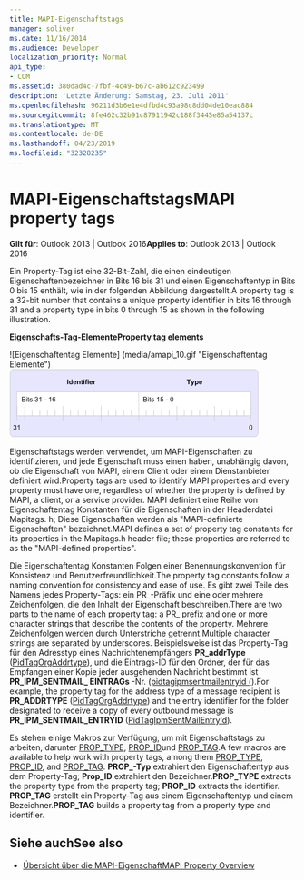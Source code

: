 ```yaml
---
title: MAPI-Eigenschaftstags
manager: soliver
ms.date: 11/16/2014
ms.audience: Developer
localization_priority: Normal
api_type:
- COM
ms.assetid: 380dad4c-7fbf-4c49-b67c-ab612c923499
description: 'Letzte Änderung: Samstag, 23. Juli 2011'
ms.openlocfilehash: 96211d3b6e1e4dfbd4c93a98c8dd04de10eac884
ms.sourcegitcommit: 8fe462c32b91c87911942c188f3445e85a54137c
ms.translationtype: MT
ms.contentlocale: de-DE
ms.lasthandoff: 04/23/2019
ms.locfileid: "32328235"
---
```

# <a name="mapi-property-tags"></a><span data-ttu-id="d36cd-103">MAPI-Eigenschaftstags</span><span class="sxs-lookup"><span data-stu-id="d36cd-103">MAPI property tags</span></span>
  
<span data-ttu-id="d36cd-104">**Gilt für**: Outlook 2013 | Outlook 2016</span><span class="sxs-lookup"><span data-stu-id="d36cd-104">**Applies to**: Outlook 2013 | Outlook 2016</span></span> 
  
<span data-ttu-id="d36cd-105">Ein Property-Tag ist eine 32-Bit-Zahl, die einen eindeutigen Eigenschaftenbezeichner in Bits 16 bis 31 und einen Eigenschaftentyp in Bits 0 bis 15 enthält, wie in der folgenden Abbildung dargestellt.</span><span class="sxs-lookup"><span data-stu-id="d36cd-105">A property tag is a 32-bit number that contains a unique property identifier in bits 16 through 31 and a property type in bits 0 through 15 as shown in the following illustration.</span></span> 
  
<span data-ttu-id="d36cd-106">**Eigenschafts-Tag-Elemente**</span><span class="sxs-lookup"><span data-stu-id="d36cd-106">**Property tag elements**</span></span>
  
<span data-ttu-id="d36cd-107">![Eigenschaftentag Elemente] (media/amapi_10.gif "Eigenschaftentag Elemente")</span><span class="sxs-lookup"><span data-stu-id="d36cd-107">![Property tag elements](media/amapi_10.gif "Property tag elements")</span></span>
  
<span data-ttu-id="d36cd-108">Eigenschaftstags werden verwendet, um MAPI-Eigenschaften zu identifizieren, und jede Eigenschaft muss einen haben, unabhängig davon, ob die Eigenschaft von MAPI, einem Client oder einem Dienstanbieter definiert wird.</span><span class="sxs-lookup"><span data-stu-id="d36cd-108">Property tags are used to identify MAPI properties and every property must have one, regardless of whether the property is defined by MAPI, a client, or a service provider.</span></span> <span data-ttu-id="d36cd-109">MAPI definiert eine Reihe von Eigenschaftentag Konstanten für die Eigenschaften in der Headerdatei Mapitags. h; Diese Eigenschaften werden als "MAPI-definierte Eigenschaften" bezeichnet.</span><span class="sxs-lookup"><span data-stu-id="d36cd-109">MAPI defines a set of property tag constants for its properties in the Mapitags.h header file; these properties are referred to as the "MAPI-defined properties".</span></span> 
  
<span data-ttu-id="d36cd-110">Die Eigenschaftentag Konstanten Folgen einer Benennungskonvention für Konsistenz und Benutzerfreundlichkeit.</span><span class="sxs-lookup"><span data-stu-id="d36cd-110">The property tag constants follow a naming convention for consistency and ease of use.</span></span> <span data-ttu-id="d36cd-111">Es gibt zwei Teile des Namens jedes Property-Tags: ein PR_-Präfix und eine oder mehrere Zeichenfolgen, die den Inhalt der Eigenschaft beschreiben.</span><span class="sxs-lookup"><span data-stu-id="d36cd-111">There are two parts to the name of each property tag: a PR_ prefix and one or more character strings that describe the contents of the property.</span></span> <span data-ttu-id="d36cd-112">Mehrere Zeichenfolgen werden durch Unterstriche getrennt.</span><span class="sxs-lookup"><span data-stu-id="d36cd-112">Multiple character strings are separated by underscores.</span></span> <span data-ttu-id="d36cd-113">Beispielsweise ist das Property-Tag für den Adresstyp eines Nachrichtenempfängers **PR\_addrType** ([PidTagOrgAddrtype](https://msdn.microsoft.com/library/d40b5707-e4d5-4746-88d4-8616a3789789%28Office.15%29.aspx)), und die Eintrags-ID für den Ordner, der für das Empfangen einer Kopie jeder ausgehenden Nachricht bestimmt ist **PR_IPM_SENTMAIL_ EINTRAGs** -Nr. ([pidtagipmsentmailentryid (](pidtagipmsentmailentryid-canonical-property.md)).</span><span class="sxs-lookup"><span data-stu-id="d36cd-113">For example, the property tag for the address type of a message recipient is **PR\_ADDRTYPE** ([PidTagOrgAddrtype](https://msdn.microsoft.com/library/d40b5707-e4d5-4746-88d4-8616a3789789%28Office.15%29.aspx)) and the entry identifier for the folder designated to receive a copy of every outbound message is **PR_IPM_SENTMAIL_ENTRYID** ([PidTagIpmSentMailEntryId](pidtagipmsentmailentryid-canonical-property.md)).</span></span>
  
<span data-ttu-id="d36cd-114">Es stehen einige Makros zur Verfügung, um mit Eigenschaftstags zu arbeiten, darunter [PROP_TYPE](prop_type.md), [PROP_ID](prop_id.md)und [PROP_TAG](prop_tag.md).</span><span class="sxs-lookup"><span data-stu-id="d36cd-114">A few macros are available to help work with property tags, among them [PROP_TYPE](prop_type.md), [PROP_ID](prop_id.md), and [PROP_TAG](prop_tag.md).</span></span> <span data-ttu-id="d36cd-115">**PROP\_-Typ** extrahiert den Eigenschaftentyp aus dem Property-Tag; **Prop\_ID** extrahiert den Bezeichner.</span><span class="sxs-lookup"><span data-stu-id="d36cd-115">**PROP\_TYPE** extracts the property type from the property tag; **PROP\_ID** extracts the identifier.</span></span> <span data-ttu-id="d36cd-116">**PROP_TAG** erstellt ein Property-Tag aus einem Eigenschaftentyp und einem Bezeichner.</span><span class="sxs-lookup"><span data-stu-id="d36cd-116">**PROP_TAG** builds a property tag from a property type and identifier.</span></span> 
  
## <a name="see-also"></a><span data-ttu-id="d36cd-117">Siehe auch</span><span class="sxs-lookup"><span data-stu-id="d36cd-117">See also</span></span>

- [<span data-ttu-id="d36cd-118">Übersicht über die MAPI-Eigenschaft</span><span class="sxs-lookup"><span data-stu-id="d36cd-118">MAPI Property Overview</span></span>](mapi-property-overview.md)

